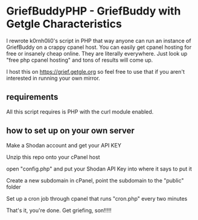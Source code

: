 # GriefBuddyPHP - GriefBuddy with Getgle Characteristics

I rewrote k0rnh0li0's script in PHP that way anyone can run an instance of GriefBuddy on a crappy cpanel host.  You can easily get cpanel hosting for free or insanely cheap online. They are literally everywhere.  Just look up "free php cpanel hosting" and tons of results will come up.  

I host this on https://grief.getgle.org so feel free to use that if you aren't interested in running your own mirror.

## requirements

All this script requires is PHP with the curl module enabled.

## how to set up on your own server

Make a Shodan account and get your API KEY

Unzip this repo onto your cPanel host

open "config.php" and put your Shodan API Key into where it says to put it

Create a new subdomain in cPanel, point the subdomain to the "public" folder

Set up a cron job through cpanel that runs "cron.php" every two minutes

That's it, you're done.  Get griefing, son!!!!!
